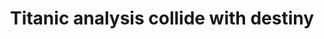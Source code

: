 ---
layout:     post
title:      Titanic analysis collide with destiny
categories: projects
redirect_to: https://github.com/krunal3kapadiya/Titanic-Analysis-Collide-with-destiny

---